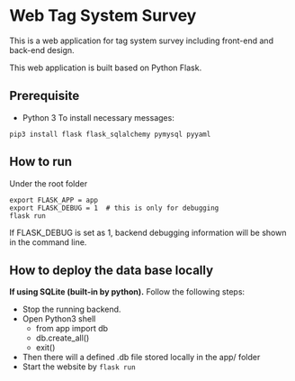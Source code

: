 # Web Tag System Survey

This is a web application for tag system survey including front-end and 
back-end design.

This web application is built based on Python Flask.

## Prerequisite
- Python 3
To install necessary messages:
```commandline
pip3 install flask flask_sqlalchemy pymysql pyyaml 
```

## How to run
Under the root folder
```commandline
export FLASK_APP = app
export FLASK_DEBUG = 1  # this is only for debugging
flask run
```
If FLASK_DEBUG is set as 1, backend debugging information will be shown
in the command line.


## How to deploy the data base locally
**If using SQLite (built-in by python).** Follow the following steps:
- Stop the running backend.
- Open Python3 shell
  - from app import db
  - db.create_all()
  - exit()
- Then there will a defined .db file stored locally in the app/ folder
- Start the website by `flask run`
